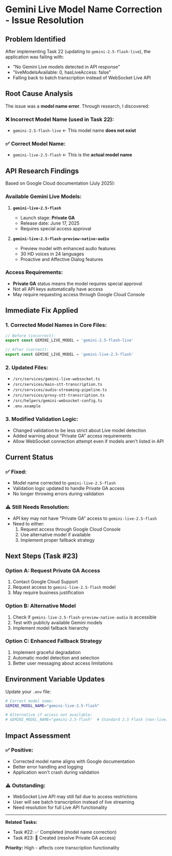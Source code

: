 # Gemini Live Model Name Correction - Issue Resolution

## Problem Identified

After implementing Task 22 (updating to `gemini-2.5-flash-live`), the application was failing with:

- "No Gemini Live models detected in API response"
- "liveModelsAvailable: 0, hasLiveAccess: false"
- Falling back to batch transcription instead of WebSocket Live API

## Root Cause Analysis

The issue was a **model name error**. Through research, I discovered:

### ❌ Incorrect Model Name (used in Task 22):

- `gemini-2.5-flash-live` ← This model name **does not exist**

### ✅ Correct Model Name:

- `gemini-live-2.5-flash` ← This is the **actual model name**

## API Research Findings

Based on Google Cloud documentation (July 2025):

### Available Gemini Live Models:

1. **`gemini-live-2.5-flash`**

   - Launch stage: **Private GA**
   - Release date: June 17, 2025
   - Requires special access approval

2. **`gemini-live-2.5-flash-preview-native-audio`**
   - Preview model with enhanced audio features
   - 30 HD voices in 24 languages
   - Proactive and Affective Dialog features

### Access Requirements:

- **Private GA** status means the model requires special approval
- Not all API keys automatically have access
- May require requesting access through Google Cloud Console

## Immediate Fix Applied

### 1. Corrected Model Names in Core Files:

```typescript
// Before (incorrect):
export const GEMINI_LIVE_MODEL = 'gemini-2.5-flash-live'

// After (correct):
export const GEMINI_LIVE_MODEL = 'gemini-live-2.5-flash'
```

### 2. Updated Files:

- `/src/services/gemini-live-websocket.ts`
- `/src/services/main-stt-transcription.ts`
- `/src/services/audio-streaming-pipeline.ts`
- `/src/services/proxy-stt-transcription.ts`
- `/src/helpers/gemini-websocket-config.ts`
- `.env.example`

### 3. Modified Validation Logic:

- Changed validation to be less strict about Live model detection
- Added warning about "Private GA" access requirements
- Allow WebSocket connection attempt even if models aren't listed in API

## Current Status

### ✅ Fixed:

- Model name corrected to `gemini-live-2.5-flash`
- Validation logic updated to handle Private GA access
- No longer throwing errors during validation

### ⚠️ Still Needs Resolution:

- API key may not have "Private GA" access to `gemini-live-2.5-flash`
- Need to either:
  1. Request access through Google Cloud Console
  2. Use alternative model if available
  3. Implement proper fallback strategy

## Next Steps (Task #23)

### Option A: Request Private GA Access

1. Contact Google Cloud Support
2. Request access to `gemini-live-2.5-flash` model
3. May require business justification

### Option B: Alternative Model

1. Check if `gemini-live-2.5-flash-preview-native-audio` is accessible
2. Test with publicly available Gemini models
3. Implement model fallback hierarchy

### Option C: Enhanced Fallback Strategy

1. Implement graceful degradation
2. Automatic model detection and selection
3. Better user messaging about access limitations

## Environment Variable Updates

Update your `.env` file:

```bash
# Correct model name:
GEMINI_MODEL_NAME="gemini-live-2.5-flash"

# Alternative if access not available:
# GEMINI_MODEL_NAME="gemini-2.5-flash"  # Standard 2.5 Flash (non-live)
```

## Impact Assessment

### ✅ Positive:

- Corrected model name aligns with Google documentation
- Better error handling and logging
- Application won't crash during validation

### ⚠️ Outstanding:

- WebSocket Live API may still fail due to access restrictions
- User will see batch transcription instead of live streaming
- Need resolution for full Live API functionality

---

**Related Tasks:**

- Task #22: ✅ Completed (model name correction)
- Task #23: 🔄 Created (resolve Private GA access)

**Priority:** High - affects core transcription functionality
